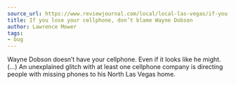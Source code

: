 ```yaml
---
source_url: https://www.reviewjournal.com/local/local-las-vegas/if-you-lose-your-cellphone-dont-blame-wayne-dobson/
title: If you lose your cellphone, don’t blame Wayne Dobson
author: Lawrence Mower
tags:
- bug
---
```


Wayne Dobson doesn’t have your cellphone. Even if it looks like he might. (...) An unexplained glitch with at least one cellphone company is directing people with missing phones to his North Las Vegas home.
